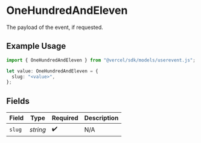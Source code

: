 # OneHundredAndEleven

The payload of the event, if requested.

## Example Usage

```typescript
import { OneHundredAndEleven } from "@vercel/sdk/models/userevent.js";

let value: OneHundredAndEleven = {
  slug: "<value>",
};
```

## Fields

| Field              | Type               | Required           | Description        |
| ------------------ | ------------------ | ------------------ | ------------------ |
| `slug`             | *string*           | :heavy_check_mark: | N/A                |